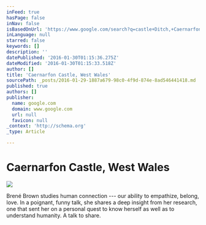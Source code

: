 ```yaml
---
inFeed: true
hasPage: false
inNav: false
isBasedOnUrl: 'https://www.google.com/search?q=castle+Ditch,+Caernarfon+LL55+2AY,+UK&source=lnms&tbm=isch&sa=X&ved=0ahUKEwjf_qyM2s_KAhVPzWMKHbrzDyYQ_AUICSgD&biw=1441&bih=740#imgrc=uJqZGV5YNb1LZM%3A'
inLanguage: null
starred: false
keywords: []
description: ''
datePublished: '2016-01-30T01:15:36.275Z'
dateModified: '2016-01-30T01:15:33.518Z'
author: []
title: 'Caernarfon Castle, West Wales'
sourcePath: _posts/2016-01-29-1887a679-98c0-4f9d-874e-8ad546441418.md
published: true
authors: []
publisher:
  name: google.com
  domain: www.google.com
  url: null
  favicon: null
_context: 'http://schema.org'
_type: Article

---
```

# Caernarfon Castle, West Wales
![](https://s3-us-west-2.amazonaws.com/the-grid-img/p/3ad49278168a43b567662a20a9163b2d7e7c5afa.jpg)

Brené Brown studies human connection --- our ability to empathize, belong, love. In a poignant, funny talk, she shares a deep insight from her research, one that sent her on a personal quest to know herself as well as to understand humanity. A talk to share.